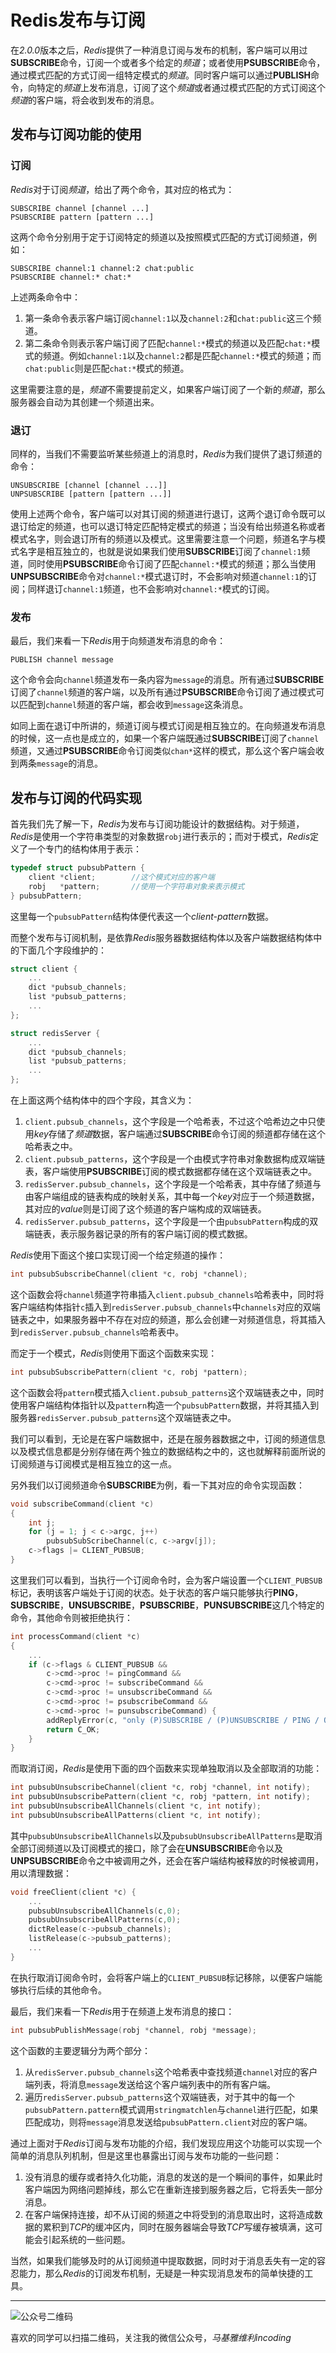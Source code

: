 # Redis发布与订阅
在*2.0.0*版本之后，*Redis*提供了一种消息订阅与发布的机制，客户端可以用过**SUBSCRIBE**命令，订阅一个或者多个给定的*频道*；或者使用**PSUBSCRIBE**命令，通过模式匹配的方式订阅一组特定模式的*频道*。同时客户端可以通过**PUBLISH**命令，向特定的*频道*上发布消息，订阅了这个*频道*或者通过模式匹配的方式订阅这个*频道*的客户端，将会收到发布的消息。

## 发布与订阅功能的使用
### 订阅
*Redis*对于订阅*频道*，给出了两个命令，其对应的格式为：

    SUBSCRIBE channel [channel ...]
    PSUBSCRIBE pattern [pattern ...]

这两个命令分别用于定于订阅特定的频道以及按照模式匹配的方式订阅频道，例如：

    SUBSCRIBE channel:1 channel:2 chat:public
    PSUBSCRIBE channel:* chat:*

上述两条命令中：
1. 第一条命令表示客户端订阅`channel:1`以及`channel:2`和`chat:public`这三个频道。
1. 第二条命令则表示客户端订阅了匹配`channel:*`模式的频道以及匹配`chat:*`模式的频道。例如`channel:1`以及`channel:2`都是匹配`channel:*`模式的频道；而`chat:public`则是匹配`chat:*`模式的频道。

这里需要注意的是，*频道*不需要提前定义，如果客户端订阅了一个新的*频道*，那么服务器会自动为其创建一个频道出来。

### 退订
同样的，当我们不需要监听某些频道上的消息时，*Redis*为我们提供了退订频道的命令：

    UNSUBSCRIBE [channel [channel ...]]
    UNPSUBSCRIBE [pattern [pattern ...]]

使用上述两个命令，客户端可以对其订阅的频道进行退订，这两个退订命令既可以退订给定的频道，也可以退订特定匹配特定模式的频道；当没有给出频道名称或者模式名字，则会退订所有的频道以及模式。这里需要注意一个问题，频道名字与模式名字是相互独立的，也就是说如果我们使用**SUBSCRIBE**订阅了`channel:1`频道，同时使用**PSUBSCRIBE**命令订阅了匹配`channel:*`模式的频道；那么当使用**UNPSUBSCRIBE**命令对`channel:*`模式退订时，不会影响对频道`channel:1`的订阅；同样退订`channel:1`频道，也不会影响对`channel:*`模式的订阅。

### 发布
最后，我们来看一下*Redis*用于向频道发布消息的命令：

    PUBLISH channel message

这个命令会向`channel`频道发布一条内容为`message`的消息。所有通过**SUBSCRIBE**订阅了`channel`频道的客户端，以及所有通过**PSUBSCRIBE**命令订阅了通过模式可以匹配到`channel`频道的客户端，都会收到`message`这条消息。

如同上面在退订中所讲的，频道订阅与模式订阅是相互独立的。在向频道发布消息的时候，这一点也是成立的，如果一个客户端既通过**SUBSCRIBE**订阅了`channel`频道，又通过**PSUBSCRIBE**命令订阅类似`chan*`这样的模式，那么这个客户端会收到两条`message`的消息。

## 发布与订阅的代码实现
首先我们先了解一下，*Redis*为发布与订阅功能设计的数据结构。对于频道，*Redis*是使用一个字符串类型的对象数据`robj`进行表示的；而对于模式，*Redis*定义了一个专门的结构体用于表示：
```c
typedef struct pubsubPattern {
    client *client;        //这个模式对应的客户端
    robj   *pattern;       //使用一个字符串对象来表示模式
} pubsubPattern;
```
这里每一个`pubsubPattern`结构体便代表这一个*client-pattern*数据。

而整个发布与订阅机制，是依靠*Redis*服务器数据结构体以及客户端数据结构体中的下面几个字段维护的：
```c
struct client {
    ...
    dict *pubsub_channels;
    list *pubsub_patterns;
    ...
};

struct redisServer {
    ...
    dict *pubsub_channels;
    list *pubsub_patterns;
    ...
};
```
在上面这两个结构体中的四个字段，其含义为：
1. `client.pubsub_channels`，这个字段是一个哈希表，不过这个哈希边之中只使用*key*存储了*频道*数据，客户端通过**SUBSCRIBE**命令订阅的频道都存储在这个哈希表之中。
1. `client.pubsub_patterns`，这个字段是一个由模式字符串对象数据构成双端链表，客户端使用**PSUBSCRIBE**订阅的模式数据都存储在这个双端链表之中。
1. `redisServer.pubsub_channels`，这个字段是一个哈希表，其中存储了频道与由客户端组成的链表构成的映射关系，其中每一个*key*对应于一个频道数据，其对应的*value*则是订阅了这个频道的客户端构成的双端链表。
1. `redisServer.pubsub_patterns`，这个字段是一个由`pubsubPattern`构成的双端链表，表示服务器记录的所有的客户端订阅的模式数据。

*Redis*使用下面这个接口实现订阅一个给定频道的操作：
```c
int pubsubSubscribeChannel(client *c, robj *channel);
```
这个函数会将`channel`频道字符串插入`client.pubsub_channels`哈希表中，同时将客户端结构体指针`c`插入到`redisServer.pubsub_channels`中`channels`对应的双端链表之中，如果服务器中不存在对应的频道，那么会创建一对频道信息，将其插入到`redisServer.pubsub_channels`哈希表中。

而定于一个模式，*Redis*则使用下面这个函数来实现：
```c
int pubsubSubscribePattern(client *c, robj *pattern);
```
这个函数会将`pattern`模式插入`client.pubsub_patterns`这个双端链表之中，同时使用客户端结构体指针以及`pattern`构造一个`pubsubPattern`数据，并将其插入到服务器`redisServer.pubsub_patterns`这个双端链表之中。

我们可以看到，无论是在客户端数据中，还是在服务器数据之中，订阅的频道信息以及模式信息都是分别存储在两个独立的数据结构之中的，这也就解释前面所说的订阅频道与订阅模式是相互独立的这一点。

另外我们以订阅频道命令**SUBSCRIBE**为例，看一下其对应的命令实现函数：
```c
void subscribeCommand(client *c)
{
    int j;
    for (j = 1; j < c->argc, j++)
        pubsubSubScribeChannel(c, c->argv[j]);
    c->flags |= CLIENT_PUBSUB;
}
```
这里我们可以看到，当执行一个订阅命令时，会为客户端设置一个`CLIENT_PUBSUB`标记，表明该客户端处于订阅的状态。处于状态的客户端只能够执行**PING**，**SUBSCRIBE**，**UNSUBSCRIBE**，**PSUBSCRIBE**，**PUNSUBSCRIBE**这几个特定的命令，其他命令则被拒绝执行：
```c
int processCommand(client *c)
{
    ...
    if (c->flags & CLIENT_PUBSUB &&
        c->cmd->proc != pingCommand &&
        c->cmd->proc != subscribeCommand &&
        c->cmd->proc != unsubscribeCommand &&
        c->cmd->proc != psubscribeCommand &&
        c->cmd->proc != punsubscribeCommand) {
        addReplyError(c, "only (P)SUBSCRIBE / (P)UNSUBSCRIBE / PING / QUIT allowed in this context");
        return C_OK;
    }
}
```

而取消订阅，*Redis*是使用下面的四个函数来实现单独取消以及全部取消的功能：
```c
int pubsubUnsubscribeChannel(client *c, robj *channel, int notify);
int pubsubUnsubscribePattern(client *c, robj *pattern, int notify);
int pubsubUnsubscribeAllChannels(client *c, int notify);
int pubsubUnsubscribeAllPatterns(client *c, int notify);
```
其中`pubsubUnsubscribeAllChannels`以及`pubsubUnsubscribeAllPatterns`是取消全部订阅频道以及订阅模式的接口，除了会在**UNSUBSCRIBE**命令以及**UNPSUBSCRIBE**命令之中被调用之外，还会在客户端结构被释放的时候被调用，用以清理数据：
```c
void freeClient(client *c) {
    ...
    pubsubUnsubscribeAllChannels(c,0);
    pubsubUnsubscribeAllPatterns(c,0);
    dictRelease(c->pubsub_channels);
    listRelease(c->pubsub_patterns);
    ...
}
```

在执行取消订阅命令时，会将客户端上的`CLIENT_PUBSUB`标记移除，以便客户端能够执行后续的其他命令。

最后，我们来看一下*Redis*用于在频道上发布消息的接口：
```c
int pubsubPublishMessage(robj *channel, robj *message);
```
这个函数的主要逻辑分为两个部分：
1. 从`redisServer.pubsub_channels`这个哈希表中查找频道`channel`对应的客户端列表，将消息`message`发送给这个客户端列表中的所有客户端。
1. 遍历`redisServer.pubsub_patterns`这个双端链表，对于其中的每一个`pubsubPattern.pattern`模式调用`stringmatchlen`与`channel`进行匹配，如果匹配成功，则将`message`消息发送给`pubsubPattern.client`对应的客户端。

通过上面对于*Redis*订阅与发布功能的介绍，我们发现应用这个功能可以实现一个简单的消息队列机制，但是这里也暴露出订阅与发布功能的一些问题：
1. 没有消息的缓存或者持久化功能，消息的发送的是一个瞬间的事件，如果此时客户端因为网络问题掉线，那么它在重新连接到服务器之后，它将丢失一部分消息。
1. 在客户端保持连接，却不从订阅的频道之中将受到的消息取出时，这将造成数据的累积到*TCP*的缓冲区内，同时在服务器端会导致*TCP*写缓存被填满，这可能会引起系统的一些问题。

当然，如果我们能够及时的从订阅频道中提取数据，同时对于消息丢失有一定的容忍能力，那么*Redis*的订阅发布机制，无疑是一种实现消息发布的简单快捷的工具。

***
![公众号二维码](https://machiavelli-1301806039.cos.ap-beijing.myqcloud.com/qrcode_for_gh_836beef2355a_344.jpg)

喜欢的同学可以扫描二维码，关注我的微信公众号，*马基雅维利incoding*